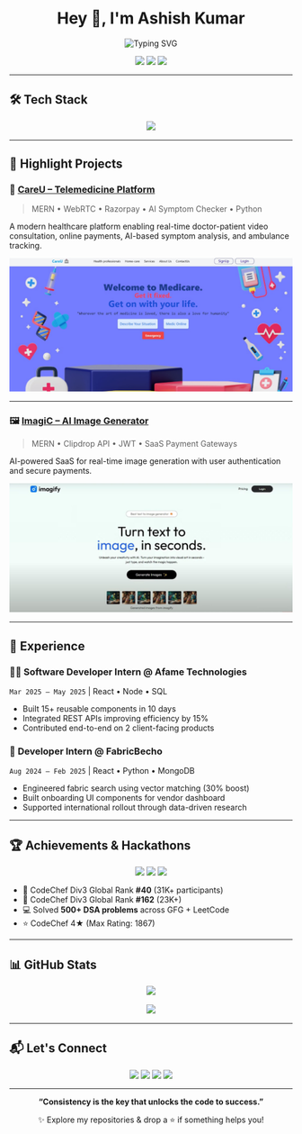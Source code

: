 <h1 align="center">Hey 👋, I'm Ashish Kumar</h1>

<p align="center">
  <img src="https://readme-typing-svg.herokuapp.com?font=Fira+Code&weight=600&size=24&pause=1000&color=00FFAA&center=true&vCenter=true&width=500&lines=Full+Stack+Developer;Competitive+Programmer;MERN+Stack+Engineer;Tech+Explorer+%F0%9F%9A%80" alt="Typing SVG" />
</p>

<p align="center">
  <a href="https://portfolio-six-roan-97.vercel.app/"><img src="https://img.shields.io/badge/Portfolio-%23000000?style=for-the-badge&logo=vercel&logoColor=white" /></a>
  <a href="https://github.com/ASH-ION-01"><img src="https://img.shields.io/badge/GitHub-%2312100E?style=for-the-badge&logo=github&logoColor=white" /></a>
  <a href="https://www.linkedin.com/in/ashish-kumar-157051226/"><img src="https://img.shields.io/badge/LinkedIn-%230077B5?style=for-the-badge&logo=linkedin&logoColor=white" /></a>
</p>

---

## 🛠 Tech Stack

<p align="center">
  <img src="https://skillicons.dev/icons?i=cpp,python,js,react,nextjs,nodejs,express,mongodb,tailwind,git,postman,vite" />
</p>

---

## 🌟 Highlight Projects

### 💊 [CareU – Telemedicine Platform](https://careu.vercel.app/)
> MERN • WebRTC • Razorpay • AI Symptom Checker • Python

A modern healthcare platform enabling real-time doctor-patient video consultation, online payments, AI-based symptom analysis, and ambulance tracking.

<p align="center">
  <img src="https://raw.githubusercontent.com/ASH-ION-01/ASH-ION-01/main/assests/careu.jpg" width="600" alt="CareU App Preview" />
</p>

---

### 🖼️ [ImagiC – AI Image Generator](https://github.com/ASH-ION-01/ImagiC)
> MERN • Clipdrop API • JWT • SaaS Payment Gateways

AI-powered SaaS for real-time image generation with user authentication and secure payments.

<p align="center">
  <img src="https://raw.githubusercontent.com/ASH-ION-01/ASH-ION-01/main/assests/imagic.jpg" width="600" alt="ImagiC App Preview" />
</p>

---

## 💼 Experience

### 👨‍💻 **Software Developer Intern** @ Afame Technologies  
`Mar 2025 – May 2025` | React • Node • SQL  
- Built 15+ reusable components in 10 days  
- Integrated REST APIs improving efficiency by 15%  
- Contributed end-to-end on 2 client-facing products  

### 🧵 **Developer Intern** @ FabricBecho  
`Aug 2024 – Feb 2025` | React • Python • MongoDB  
- Engineered fabric search using vector matching (30% boost)  
- Built onboarding UI components for vendor dashboard  
- Supported international rollout through data-driven research  

---

## 🏆 Achievements & Hackathons

<p align="center">
  <img src="https://img.shields.io/badge/Citi%20Innovation%20Challenge-Top%203%20of%2028k-%23FFD700?style=for-the-badge" />
  <img src="https://img.shields.io/badge/BFF%20Hackathon-Top%205%20Govt.%20of%20India-%2300C7A9?style=for-the-badge" />
  <img src="https://img.shields.io/badge/Google%20Cloud-Practitioner%20Certified-%234285F4?style=for-the-badge" />
</p>

- 🏅 CodeChef Div3 Global Rank **#40** (31K+ participants)  
- 🏅 CodeChef Div3 Global Rank **#162** (23K+)  
- 💻 Solved **500+ DSA problems** across GFG + LeetCode  
- ⭐️ CodeChef 4★ (Max Rating: 1867)  

---

## 📊 GitHub Stats

<p align="center">
  <img src="https://github-readme-streak-stats.herokuapp.com?user=ASH-ION-01&theme=radical" />
</p>

<p align="center">
  <img src="https://github-profile-summary-cards.vercel.app/api/cards/profile-details?username=ASH-ION-01&theme=monokai" />
</p>

---

## 📬 Let's Connect

<p align="center">
  <a href="mailto:Ashishableo12@gmail.com"><img src="https://img.shields.io/badge/Gmail-D14836?style=for-the-badge&logo=gmail&logoColor=white" /></a>
  <a href="https://github.com/ASH-ION-01"><img src="https://img.shields.io/badge/GitHub-100000?style=for-the-badge&logo=github&logoColor=white" /></a>
  <a href="https://www.linkedin.com/in/ashish-kumar-157051226/"><img src="https://img.shields.io/badge/LinkedIn-0077B5?style=for-the-badge&logo=linkedin&logoColor=white" /></a>
  <a href="https://portfolio-six-roan-97.vercel.app/"><img src="https://img.shields.io/badge/Portfolio-000000?style=for-the-badge&logo=vercel&logoColor=white" /></a>
</p>

---

<p align="center"><strong>“Consistency is the key that unlocks the code to success.”</strong></p>

<p align="center">✨ Explore my repositories & drop a ⭐ if something helps you!</p>
